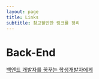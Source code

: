 ```yaml
---
layout: page
title: Links
subtitle: 참고할만한 링크를 정리
---
```


# Back-End
[백엔드 개발자를 꿈꾸는 학생개발자에게](https://d2.naver.com/news/3435170?fbclid=IwAR0Z-RsK8Ui8h5CHUG8awlmEFD7S24RF9Cpi54dVEEYR-7z7hOueBKYn58M)



